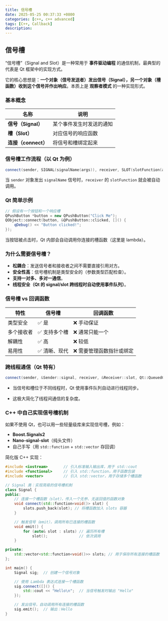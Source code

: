 ```yaml
---
title: 信号槽
date: 2025-05-25 00:37:33 +0800
categories: [c++, c++ advanced]
tags: [C++, Callback]
description: 
---
```

## 信号槽

“信号槽”（Signal and Slot）是一种常用于 **事件驱动编程** 的通信机制，最典型的代表是 Qt 框架中的实现方式。

它的核心思想是：**一个对象（信号发送者）发出信号（Signal），另一个对象（槽函数）收到这个信号并作出响应**。本质上是 **观察者模式** 的一种实现形式。

### 基本概念

| 名称                | 说明                     |
| ------------------- | ------------------------ |
| **信号（Signal）**  | 某个事件发生时发送的通知 |
| **槽（Slot）**      | 对应信号的响应函数       |
| **连接（connect）** | 将信号和槽绑定起来       |

### 信号槽工作流程（以 Qt 为例）

```cpp
connect(sender, SIGNAL(signalName(args)), receiver, SLOT(slotFunction(args)));
```

当 `sender` 对象发出 `signalName` 信号时，`receiver` 的 `slotFunction` 就会被自动调用。

### Qt 简单示例

```cpp
// 假设有一个按钮和一个响应槽
QPushButton *button = new QPushButton("Click Me");
QObject::connect(button, &QPushButton::clicked, []() {
    qDebug() << "Button clicked!";
});
```

当按钮被点击时，Qt 内部会自动调用你连接的槽函数（这里是 lambda）。

### 为什么需要信号槽？

- **松耦合**：发送信号者和接收者之间不需要直接引用对方。
- **安全性高**：信号槽机制是类型安全的（参数类型匹配检查）。
- **支持一对多、多对一通信**。
- **线程安全（Qt 的 signal/slot 跨线程时自动使用事件队列）**。

### 信号槽 vs 回调函数

| 特性       | 信号槽       | 回调函数                 |
| ---------- | ------------ | ------------------------ |
| 类型安全   | ✅ 是         | ❌ 手动保证               |
| 多个接收者 | ✅ 支持多个槽 | ❌ 通常只能一个           |
| 解耦性     | ✅ 高         | ❌ 较低                   |
| 易用性     | ✅ 清晰、现代 | ❌ 需要管理函数指针或绑定 |

### 跨线程通信（Qt 特有）

```cpp
connect(sender, &Sender::signal, receiver, &Receiver::slot, Qt::QueuedConnection);
```

- 当信号和槽位于不同线程时，Qt 使用事件队列自动进行线程同步。

- 这极大简化了线程间通信的复杂度。

### C++ 中自己实现信号槽机制

如果不使用 Qt，也可以用一些轻量级库来实现信号槽，例如：

- **Boost.Signals2**
- **Nano-signal-slot**（纯头文件）
- 自己手写（用 `std::function` + `std::vector` 存回调）

简化版 C++ 实现：

```cpp
#include <iostream>       // 引入标准输入输出库，用于 std::cout
#include <functional>     // 引入 std::function，用于函数包装
#include <vector>         // 引入 std::vector，用于存储多个槽函数

// Signal 类：实现简易的信号槽机制
class Signal {
public:
    // 连接一个槽函数（slot），传入一个无参、无返回值的函数对象
    void connect(std::function<void()> slot) {
        slots.push_back(slot); // 将槽函数加入 slots 容器
    }

    // 触发信号（emit），调用所有已连接的槽函数
    void emit() {
        for (auto& slot : slots) // 遍历所有槽
            slot();              // 依次调用
    }

private:
    std::vector<std::function<void()>> slots; // 用于保存所有连接的槽函数
};

int main() {
    Signal sig;  // 创建一个信号对象

    // 使用 Lambda 表达式连接一个槽函数
    sig.connect([]() {
        std::cout << "Hello\n";  // 当信号触发时输出 "Hello"
    });

    // 发出信号，自动调用所有连接的槽函数
    sig.emit();  // 输出：Hello
}
```

